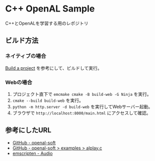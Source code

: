 # C++ OpenAL Sample
C++とOpenALを学習する用のレポジトリ

## ビルド方法
### ネイティブの場合
[Build a project](https://github.com/microsoft/vscode-cmake-tools/blob/main/docs/how-to.md#build-a-project) を参考にして、ビルドして実行。

### Webの場合
1. プロジェクト直下で `emcmake cmake -B build-web -G Ninja` を実行。
2. `cmake --build build-web` を実行。
3. `python -m http.server -d build-web` を実行してWebサーバー起動。
4. ブラウザで `http://localhost:8000/main.html` にアクセスして確認。

## 参考にしたURL
- [GitHub - openal-soft](https://github.com/kcat/openal-soft)
- [GitHub - openal-soft > examples > alplay.c](https://github.com/kcat/openal-soft/blob/master/examples/alplay.c)
- [emscripten - Audio](https://emscripten.org/docs/porting/Audio.html)
